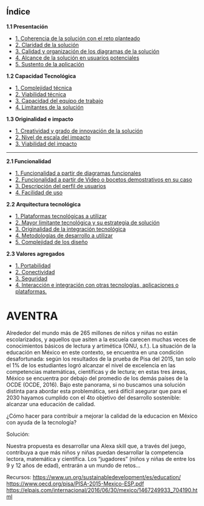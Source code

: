 
## Índice

**1.1 Presentación**

* [1. Coherencia de la solución con el reto planteado](#)
* [2. Claridad de la solución](#)
* [3. Calidad y organización de los diagramas de la solución]()
* [4. Alcance de la solución en usuarios potenciales](#)
* [5. Sustento de la aplicación](#)

**1.2 Capacidad Tecnológica**

* [1. Complejidad técnica]()
* [2. Viabilidad técnica]()
* [3. Capacidad del equipo de trabajo]()
* [4. Limitantes de la solución]()
  
**1.3 Originalidad e impacto**
* [1. Creatividad y grado de innovación de la solución]()
* [2. Nivel de escala del impacto]()
* [3. Viabilidad del impacto]()

***

**2.1 Funcionalidad**
* [1. Funcionalidad a partir de diagramas funcionales]()
* [2. Funcionalidad a partir de Video o bocetos demostrativos en su caso]()
* [3. Descripción del perfil de usuarios]()
* [4. Facilidad de uso]()

**2.2 Arquitectura tecnológica**

* [1. Plataformas tecnológicas a utilizar]()
* [2. Mayor limitante tecnológica y su estrategia de solución]()
* [3. Originalidad de la integración tecnológica]()
* [4. Metodologías de desarrollo a utilizar]()
* [5. Complejidad de los diseño]()

**2.3 Valores agregados**

* [1. Portabilidad]()
* [2. Conectividad]()
* [3. Seguridad]()
* [4. Interacción e integración con otras tecnologías, aplicaciones o plataformas.]()

# AVENTRA 

Alrededor del mundo más de 265 millones de niños y niñas no están escolarizados, y aquellos que asiten a la escuela carecen muchas veces de conocimientos básicos de lectura y artimética (ONU, s.f.). La situación de la educación en México en este contexto, se encuentra en una condición desafortunada: según los resultados de la prueba de Pisa del 2015, tan solo el 1% de los estudiantes logró alcanzar el nivel de excelencia en las competencias matemáticas, científicas y de lectura; en estas tres áreas, México se encuentra por debajo del promedio de los demás países de la OCDE (OCDE, 2016). Bajo este panorama, si no buscamos una solución distinta para abordar esta problemática, será difícil asegurar que para el 2030 hayamos cumplido con el 4to objetivo del desarrollo sostenible: alcanzar una educación de calidad. 

¿Cómo hacer para contribuir a mejorar la calidad de la educacion en México con ayuda de la tecnología? 


Solución:

Nuestra propuesta es desarrollar una Alexa skill que, a través del juego, contribuya a que más niños y niñas puedan desarrollar la competencia lectora, matemática y científica. Los “jugadores” (niños y niñas de entre los 9 y 12 años de edad), entrarán a un mundo de retos...




Recursos:
https://www.un.org/sustainabledevelopment/es/education/
https://www.oecd.org/pisa/PISA-2015-Mexico-ESP.pdf
https://elpais.com/internacional/2016/06/30/mexico/1467249933_704190.html

